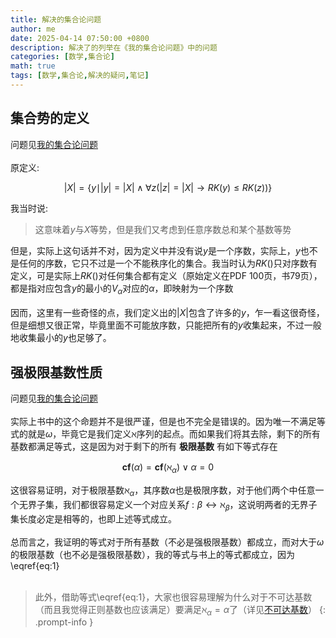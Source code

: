 ```yaml
---
title: 解决的集合论问题
author: me
date: 2025-04-14 07:50:00 +0800
description: 解决了的列举在《我的集合论问题》中的问题
categories: [数学,集合论]
math: true
tags: [数学,集合论,解决的疑问,笔记]
---
```

## 集合势的定义
问题见[我的集合论问题](../我的集合论问题/#集合势的定义)<br><br>
原定义:

$$
\vert X\vert=\{y\mid\vert y\vert = \vert X\vert \wedge\forall z (\vert z\vert = \vert X\vert \rightarrow RK(y) \leq RK(z))\}
$$

我当时说:
>这意味着$y$与$X$等势，但是我们又考虑到任意序数总和某个基数等势

但是，实际上这句话并不对，因为定义中并没有说$y$是一个序数，实际上，$y$也不是任何的序数，它只不过是一个不能秩序化的集合。我当时认为$RK()$只对序数有定义，可是实际上$RK()$对任何集合都有定义（原始定义在PDF 100页，书79页），都是指对应包含$y$的最小的$V_\alpha$对应的$\alpha$，即映射为一个序数<br><br>
因而，这里有一些奇怪的点，我们定义出的$\vert X\vert$包含了许多的$y$，乍一看这很奇怪，但是细想又很正常，毕竟里面不可能放序数，只能把所有的$y$收集起来，不过一般地收集最小的$y$也足够了。
## 强极限基数性质
问题见[我的集合论问题](../我的集合论问题/#强极限基数性质)<br><br>
实际上书中的这个命题并不是很严谨，但是也不完全是错误的。因为唯一不满足等式的就是$\omega$，毕竟它是我们定义$\aleph$序列的起点。而如果我们将其去除，剩下的所有基数都满足等式，这是因为对于剩下的所有 **极限基数** 有如下等式存在

$$
\begin{equation}
    \mathbf{cf}(\alpha)=\mathbf{cf}(\aleph_\alpha)\vee \alpha=0
    \label{eq:1}
\end{equation}
$$

这很容易证明，对于极限基数$\aleph_\alpha$，其序数$\alpha$也是极限序数，对于他们两个中任意一个无界子集，我们都很容易定义一个对应关系$f: \beta \leftrightarrow \aleph_\beta$，这说明两者的无界子集长度必定是相等的，也即上述等式成立。<br><br>
总而言之，我证明的等式对于所有基数（不必是强极限基数）都成立，而对大于$\omega$的极限基数（也不必是强极限基数），我的等式与书上的等式都成立，因为 \eqref{eq:1} <br><br>
>此外，借助等式\eqref{eq:1}，大家也很容易理解为什么对于不可达基数（而且我觉得正则基数也应该满足）要满足$\aleph_\alpha=\alpha$了（详见[不可达基数](../部分结论记录/#不可达基数)）
{: .prompt-info }